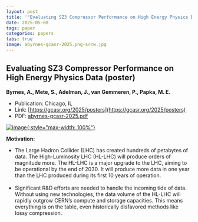```yaml
---
layout: post
title: '"﻿﻿Evaluating SZ3 Compressor Performance on High Energy Physics Data (poster)"'
date: 2025-05-08
tags: paper
categories: papers
tabs: true
image: abyrnes-gcasr-2025.png-srcw.jpg
---
```


## ﻿﻿Evaluating SZ3 Compressor Performance on High Energy Physics Data (poster)
**Byrnes, A., Mete, S., Adelman, J., van Gemmeren, P., Papka, M. E.**
- Publication: Chicago, IL
- Link: [https://gcasr.org/2025/posters](https://gcasr.org/2025/posters)
- PDF: [abyrnes-gcasr-2025.pdf](/documents/abyrnes-gcasr-2025.pdf)


[![image](https://www.evl.uic.edu/output/originals/abyrnes-gcasr-2025.png-srcw.jpg){:style="max-width: 100%"}](https://www.evl.uic.edu/output/originals/abyrnes-gcasr-2025.png-srcw.jpg)

<strong>Motivation:</strong><br>
- The Large Hadron Collider (LHC) has created hundreds of petabytes of data. The High-Luminosity LHC (HL-LHC) will produce orders of magnitude more.
The HL-LHC is a major upgrade to the LHC, aiming to be operational by the end of 2030. It will produce more data in one year than the LHC produced during its first 10 years of operation.<br><br>
- Significant R&D efforts are needed to handle the incoming tide of data. Without using new technologies, the data volume of the HL-LHC will rapidly outgrow CERN&rsquo;s compute and storage capacities. This means everything is on the table, even historically disfavored methods like lossy compression.
